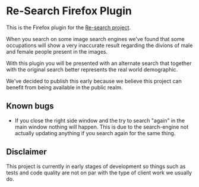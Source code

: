 # Re-Search Firefox Plugin

This is the Firefox plugin for the [Re-search project](http://semcon.com/re-search).

When you search on some image search engines we've found that some occupations will
show a very inaccurate result regarding the divions of male and female people present in the images.

With this plugin you will be presented with an alternate search that together with
the original search better represents the real world demographic.

We've decided to publish this early because we believe this project can benefit from being
available in the public realm.

## Known bugs
 * If you close the right side window and the try to search "again" in the main window nothing will happen. This is due to the search-engine not actually updating anything if you search again for the same thing.

## Disclaimer

This project is currently in early stages of development so things such as tests and code quality are not on par with the type of client work we usually do.
